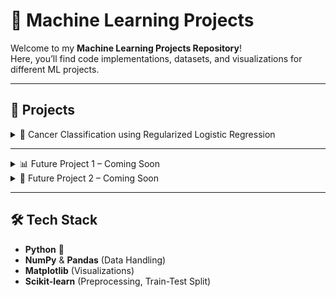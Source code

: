 # 🚀 Machine Learning Projects  

Welcome to my **Machine Learning Projects Repository**!  
Here, you’ll find code implementations, datasets, and visualizations for different ML projects.  

---

## 📂 Projects  

<details>
<summary>🧬 Cancer Classification using Regularized Logistic Regression</summary>

📓 **File:** [cancer.ipynb](./cancer.ipynb)   
📂 **Dataset:** [cancer_data.csv](./Cancer_Data.csv)  

### 🔹 Project Overview  
This project implements **Logistic Regression with Regularization** to classify **Breast Cancer** based on 30 features.  
The model was trained using **Gradient Descent** and achieved up to **99% accuracy** on test data.  

---

### 📌 Steps Performed
1. 📥 **Data Loading**: Loaded dataset using **Pandas** (`cancer_data.csv`) into  
   - `X`: 30 feature columns  
   - `y`: diagnosis (Malignant/Benign)  

2. ⚙️ **Preprocessing**:  
   - Normalized features using **Scikit-learn**  
   - Split dataset into **80% training** and **20% testing**  

3. 📊 **Model Initialization**:  
   - Set initial **weights = 0** and **bias = 0**  
   - Defined **Sigmoid function** for probability estimation  

4. 🔄 **Training (Gradient Descent)**:  
   - Computed **Cost function** with regularization  
   - Updated weights and bias iteratively  
   - Stored values in **cost_history**  

5. ✅ **Prediction & Evaluation**:  
   - Trained model on training data  
   - Predicted on test set with **~99% accuracy**  

6. 🎨 **Visualization**:  
   - Plotted **Linear Decision Boundary**  
   - Plotted **Cost function vs Iterations**  

---

### 📌 To-Do  
- [ ] 🔮 Implement **Polynomial Feature Mapping** for nonlinear decision boundaries  
- [ ] 📈 Add **ROC Curve & AUC Score** for better evaluation  
- [ ] 🤖 Compare Logistic Regression with other ML models (SVM, Random Forest, Neural Networks)  

</details>

---

<details>
<summary>📊 Future Project 1 – Coming Soon</summary>

🚧 **Work in Progress...**

</details>

<details>
<summary>🤖 Future Project 2 – Coming Soon</summary>

🚧 **Work in Progress...**

</details>

---

## 🛠️ Tech Stack
- **Python** 🐍  
- **NumPy** & **Pandas** (Data Handling)  
- **Matplotlib** (Visualizations)  
- **Scikit-learn** (Preprocessing, Train-Test Split)  
